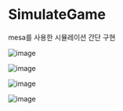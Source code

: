 # SimulateGame
mesa를 사용한 시뮬레이션 간단 구현

![image](https://github.com/user-attachments/assets/8f5e95a8-1407-4b52-88d7-d435d687275b)

![image](https://github.com/user-attachments/assets/f36a7ecb-8082-4bca-a5e3-330d37f36e7e)

![image](https://github.com/user-attachments/assets/58965c42-5a0a-4e16-a4bb-38c09fe6cb9d)

![image](https://github.com/user-attachments/assets/72e6b730-346b-4f9d-9d38-0e0374cf91bf)
